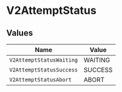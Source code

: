 # V2AttemptStatus


## Values

| Name                     | Value                    |
| ------------------------ | ------------------------ |
| `V2AttemptStatusWaiting` | WAITING                  |
| `V2AttemptStatusSuccess` | SUCCESS                  |
| `V2AttemptStatusAbort`   | ABORT                    |